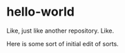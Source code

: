 # hello-world
Like, just like another repository. Like.

Here is some sort of initial edit of sorts. 
